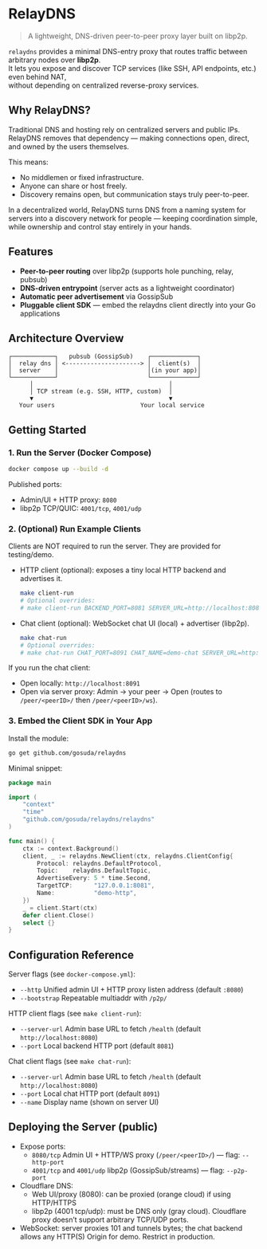 # RelayDNS
> A lightweight, DNS-driven peer-to-peer proxy layer built on libp2p.

`relaydns` provides a minimal DNS-entry proxy that routes traffic between arbitrary nodes over **libp2p**.  
It lets you expose and discover TCP services (like SSH, API endpoints, etc.) even behind NAT,  
without depending on centralized reverse-proxy services.

## Why RelayDNS?
Traditional DNS and hosting rely on centralized servers and public IPs.
RelayDNS removes that dependency — making connections open, direct, and owned by the users themselves.

This means:
- No middlemen or fixed infrastructure.
- Anyone can share or host freely.
- Discovery remains open, but communication stays truly peer-to-peer.

In a decentralized world, RelayDNS turns DNS from a naming system for servers into a discovery network for people —
keeping coordination simple, while ownership and control stay entirely in your hands.

## Features

- **Peer-to-peer routing** over libp2p (supports hole punching, relay, pubsub)
- **DNS-driven entrypoint** (server acts as a lightweight coordinator)
- **Automatic peer advertisement** via GossipSub
- **Pluggable client SDK** — embed the relaydns client directly into your Go applications

## Architecture Overview

```
┌────────────┐   pubsub (GossipSub)    ┌─────────────┐
│  relay dns │ <---------------------> │  client(s)  │
│  server    │                         │(in your app)│
└────────────┘                         └─────────────┘
      │                                      │
      │ TCP stream (e.g. SSH, HTTP, custom)  │
      ▼                                      ▼
   Your users                        Your local service
```

## Getting Started

### 1. Run the Server (Docker Compose)

```bash
docker compose up --build -d
```

Published ports:
- Admin/UI + HTTP proxy: `8080`
- libp2p TCP/QUIC: `4001/tcp`, `4001/udp`

### 2. (Optional) Run Example Clients

Clients are NOT required to run the server. They are provided for testing/demo.

- HTTP client (optional): exposes a tiny local HTTP backend and advertises it.
  ```bash
  make client-run
  # Optional overrides:
  # make client-run BACKEND_PORT=8081 SERVER_URL=http://localhost:8080
  ```

- Chat client (optional): WebSocket chat UI (local) + advertiser (libp2p).
  ```bash
  make chat-run
  # Optional overrides:
  # make chat-run CHAT_PORT=8091 CHAT_NAME=demo-chat SERVER_URL=http://localhost:8080
  ```

If you run the chat client:
- Open locally: `http://localhost:8091`
- Open via server proxy: Admin → your peer → Open (routes to `/peer/<peerID>/` then `/peer/<peerID>/ws`).

### 3. Embed the Client SDK in Your App

Install the module:
```bash
go get github.com/gosuda/relaydns
```

Minimal snippet:
```go
package main

import (
    "context"
    "time"
    "github.com/gosuda/relaydns/relaydns"
)

func main() {
    ctx := context.Background()
    client, _ := relaydns.NewClient(ctx, relaydns.ClientConfig{
        Protocol: relaydns.DefaultProtocol,
        Topic:    relaydns.DefaultTopic,
        AdvertiseEvery: 5 * time.Second,
        TargetTCP:      "127.0.0.1:8081",
        Name:           "demo-http",
    })
    _ = client.Start(ctx)
    defer client.Close()
    select {}
}
```

## Configuration Reference

Server flags (see `docker-compose.yml`):
- `--http` Unified admin UI + HTTP proxy listen address (default `:8080`)
- `--bootstrap` Repeatable multiaddr with `/p2p/`

HTTP client flags (see `make client-run`):
- `--server-url` Admin base URL to fetch `/health` (default `http://localhost:8080`)
- `--port` Local backend HTTP port (default `8081`)

Chat client flags (see `make chat-run`):
- `--server-url` Admin base URL to fetch `/health` (default `http://localhost:8080`)
- `--port` Local chat HTTP port (default `8091`)
- `--name` Display name (shown on server UI)

## Deploying the Server (public)

- Expose ports:
  - `8080/tcp` Admin UI + HTTP/WS proxy (`/peer/<peerID>/`) — flag: `--http-port`
  - `4001/tcp` and `4001/udp` libp2p (GossipSub/streams) — flag: `--p2p-port`
- Cloudflare DNS:
  - Web UI/proxy (8080): can be proxied (orange cloud) if using HTTP/HTTPS
  - libp2p (4001 tcp/udp): must be DNS only (gray cloud). Cloudflare proxy doesn’t support arbitrary TCP/UDP ports.
- WebSocket: server proxies 101 and tunnels bytes; the chat backend allows any HTTP(S) Origin for demo. Restrict in production.
